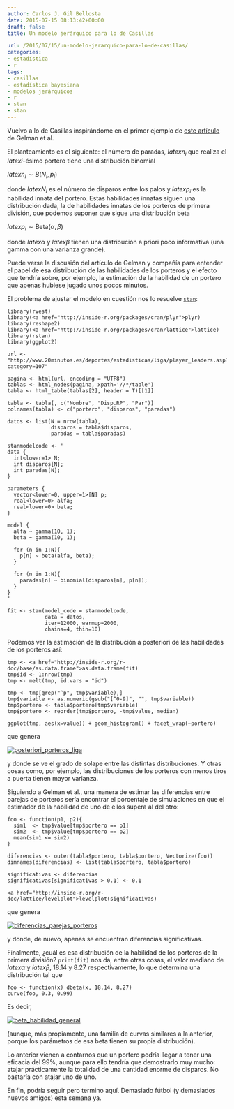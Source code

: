 ```yaml
---
author: Carlos J. Gil Bellosta
date: 2015-07-15 08:13:42+00:00
draft: false
title: Un modelo jerárquico para lo de Casillas

url: /2015/07/15/un-modelo-jerarquico-para-lo-de-casillas/
categories:
- estadística
- r
tags:
- casillas
- estadística bayesiana
- modelos jerárquicos
- r
- stan
- stan
---
```


Vuelvo a lo de Casillas inspirándome en el primer ejemplo de [este artículo](http://www.stat.columbia.edu/~gelman/research/published/multiple2f.pdf) de Gelman et al.

El planteamiento es el siguiente: el número de paradas, $latex n_i$ que realiza el $latex i$-ésimo portero tiene una distribución binomial


$latex n_i \sim B(N_i, p_i)$


donde $latex N_i$ es el número de disparos entre los palos y $latex p_i$ es la habilidad innata del portero. Estas habilidades innatas siguen una distribución dada, la de habilidades innatas de los porteros de primera división, que podemos suponer que sigue una distribución beta


$latex p_i \sim \text{Beta}(\alpha, \beta)$


donde $latex \alpha$ y $latex \beta$ tienen una distribución a priori poco informativa (una gamma con una varianza grande).

Puede verse la discusión del artículo de Gelman y compañía para entender el papel de esa distribución de las habilidades de los porteros y el efecto que tendría sobre, por ejemplo, la estimación de la habilidad de un portero que apenas hubiese jugado unos pocos minutos.

El problema de ajustar el modelo en cuestión nos lo resuelve [`stan`](http://mc-stan.org/):








    library(rvest)
    library(<a href="http://inside-r.org/packages/cran/plyr">plyr)
    library(reshape2)
    library(<a href="http://inside-r.org/packages/cran/lattice">lattice)
    library(rstan)
    library(ggplot2)
     
    url <- "http://www.20minutos.es/deportes/estadisticas/liga/player_leaders.asp?category=107"
     
    pagina <- html(url, encoding = "UTF8")
    tablas <- html_nodes(pagina, xpath='//*/table')
    tabla <- html_table(tablas[2], header = T)[[1]]
     
    tabla <- tabla[, c("Nombre", "Disp.RP", "Par")]
    colnames(tabla) <- c("portero", "disparos", "paradas")
     
    datos <- list(N = nrow(tabla),
                  disparos = tabla$disparos,
                  paradas = tabla$paradas)
     
    stanmodelcode <- '
    data {
      int<lower=1> N;
      int disparos[N];
      int paradas[N];
    }
     
    parameters {
      vector<lower=0, upper=1>[N] p;
      real<lower=0> alfa;
      real<lower=0> beta;
    }
     
    model {
      alfa ~ gamma(10, 1);
      beta ~ gamma(10, 1);
     
      for (n in 1:N){
        p[n] ~ beta(alfa, beta);
      }
     
      for (n in 1:N){
        paradas[n] ~ binomial(disparos[n], p[n]);
      }
    }
    '
     
    fit <- stan(model_code = stanmodelcode,
                data = datos,
                iter=12000, warmup=2000,
                chains=4, thin=10)








Podemos ver la estimación de la distribución a posteriori de las habilidades de los porteros así:








    tmp <- <a href="http://inside-r.org/r-doc/base/as.data.frame">as.data.frame(fit)
    tmp$id <- 1:nrow(tmp)
    tmp <- melt(tmp, id.vars = "id")
     
    tmp <- tmp[grep("^p", tmp$variable),]
    tmp$variable <- as.numeric(gsub("[^0-9]", "", tmp$variable))
    tmp$portero <- tabla$portero[tmp$variable]
    tmp$portero <- reorder(tmp$portero, -tmp$value, median)
     
    ggplot(tmp, aes(x=value)) + geom_histogram() + facet_wrap(~portero)








que genera

[![posteriori_porteros_liga](/wp-uploads/2015/07/posteriori_porteros_liga.png)
](/wp-uploads/2015/07/posteriori_porteros_liga.png)

y donde se ve el grado de solape entre las distintas distribuciones. Y otras cosas como, por ejemplo, las distribuciones de los porteros con menos tiros a puerta tienen mayor varianza.

Siguiendo a Gelman et al., una manera de estimar las diferencias entre parejas de porteros sería encontrar el porcentaje de simulaciones en que el estimador de la habilidad de uno de ellos supera al del otro:








    foo <- function(p1, p2){
      sim1  <- tmp$value[tmp$portero == p1]
      sim2  <- tmp$value[tmp$portero == p2]
      mean(sim1 <= sim2)
    }
     
    diferencias <- outer(tabla$portero, tabla$portero, Vectorize(foo))
    dimnames(diferencias) <- list(tabla$portero, tabla$portero)
     
    significativas <- diferencias
    significativas[significativas > 0.1] <- 0.1
     
    <a href="http://inside-r.org/r-doc/lattice/levelplot">levelplot(significativas)








que genera

[![diferencias_parejas_porteros](/wp-uploads/2015/07/diferencias_parejas_porteros.png)
](/wp-uploads/2015/07/diferencias_parejas_porteros.png)

y donde, de nuevo, apenas se encuentran diferencias significativas.

Finalmente, ¿cuál es esa distribución de la habilidad de los porteros de la primera división? `print(fit)` nos da, entre otras cosas, el valor mediano de $latex \alpha$ y $latex \beta$, 18.14 y 8.27 respectivamente, lo que determina una distribución tal que








    foo <- function(x) dbeta(x, 18.14, 8.27)
    curve(foo, 0.3, 0.99)








Es decir,

[![beta_habilidad_general](/wp-uploads/2015/07/beta_habilidad_general.png)
](/wp-uploads/2015/07/beta_habilidad_general.png)

(aunque, más propiamente, una familia de curvas similares a la anterior, porque los parámetros de esa beta tienen su propia distribución).

Lo anterior vienen a contarnos que un portero podría llegar a tener una eficacia del 99%, aunque para ello tendría que demostrarlo muy mucho: atajar prácticamente la totalidad de una cantidad enorme de disparos. No bastaría con atajar uno de uno.

En fin, podría seguir pero termino aquí. Demasiado fútbol (y demasiados nuevos amigos) esta semana ya.
